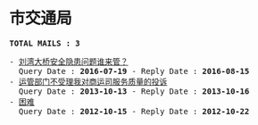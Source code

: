 # 市交通局
<pre><b>TOTAL MAILS : 3</b></pre>
<pre>
- <a href="../../categories/mails/3728.md">刘湾大桥安全隐患问题谁来管？</a><br/>  Query Date : <b>2016-07-19</b> - Reply Date : <b>2016-08-15</b>
- <a href="../../categories/mails/2080.md">运管部门不受理我对商运司服务质量的投诉</a><br/>  Query Date : <b>2013-10-13</b> - Reply Date : <b>2013-10-16</b>
- <a href="../../categories/mails/1435.md">困难</a><br/>  Query Date : <b>2012-10-15</b> - Reply Date : <b>2012-10-22</b>
</pre>
